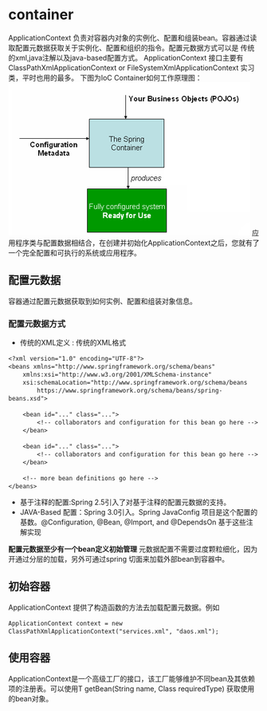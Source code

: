 # container
ApplicationContext 负责对容器内对象的实例化、配置和组装bean。容器通过读取配置元数据获取关于实例化、配置和组织的指令。配置元数据方式可以是
传统的xml,java注解以及java-based配置方式。
ApplicationContext 接口主要有ClassPathXmlApplicationContext or FileSystemXmlApplicationContext 实习类，平时也用的最多。
下图为IoC Container如何工作原理图：<br>
![image](https://github.com/DEAN-Lee/img-rep/blob/master/springframework/20200821150053.png)
应用程序类与配置数据相结合，在创建并初始化ApplicationContext之后，您就有了一个完全配置和可执行的系统或应用程序。
## 配置元数据
容器通过配置元数据获取到如何实例、配置和组装对象信息。
### 配置元数据方式
* 传统的XML定义 : 传统的XML格式<beans><brean></bean></beans>
```
<?xml version="1.0" encoding="UTF-8"?>
<beans xmlns="http://www.springframework.org/schema/beans"
    xmlns:xsi="http://www.w3.org/2001/XMLSchema-instance"
    xsi:schemaLocation="http://www.springframework.org/schema/beans
        https://www.springframework.org/schema/beans/spring-beans.xsd">

    <bean id="..." class="...">  
        <!-- collaborators and configuration for this bean go here -->
    </bean>

    <bean id="..." class="...">
        <!-- collaborators and configuration for this bean go here -->
    </bean>

    <!-- more bean definitions go here -->
</beans>
```
* 基于注释的配置:Spring 2.5引入了对基于注释的配置元数据的支持。
* JAVA-Based 配置：Spring 3.0引入。Spring JavaConfig 项目是这个配置的基数。@Configuration, @Bean, @Import, and @DependsOn
基于这些注解实现

**配置元数据至少有一个bean定义初始管理**
元数据配置不需要过度颗粒细化，因为开通过分层的加载，另外可通过spring 切面来加载外部bean到容器中。
## 初始容器
ApplicationContext 提供了构造函数的方法去加载配置元数据。例如
```
ApplicationContext context = new ClassPathXmlApplicationContext("services.xml", "daos.xml");
```
## 使用容器
ApplicationContext是一个高级工厂的接口，该工厂能够维护不同bean及其依赖项的注册表。可以使用T getBean(String name, Class<T> requiredType)
获取使用的bean对象。
```

```

